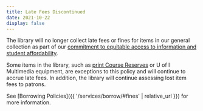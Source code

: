 ```yaml
---
title: Late Fees Discontinued
date: 2021-10-22
display: false
---
```


The library will no longer collect late fees or fines for items in our general collection as part of our <a href="{{ site.lib-media }}/about/library_strategic_plan_2021.pdf">commitment to equitable access to information and student affordability</a>.

Some items in the library, such as <a href="{{ '/services/reserve/policies.html' | relative_url }}">print Course Reserves</a> or U of I Multimedia equipment, are exceptions to this policy and will continue to accrue late fees. 
In addition, the library will continue assessing lost item fees to patrons. 

See [Borrowing Policies]({{ '/services/borrow/#fines' | relative_url }}) for more information.